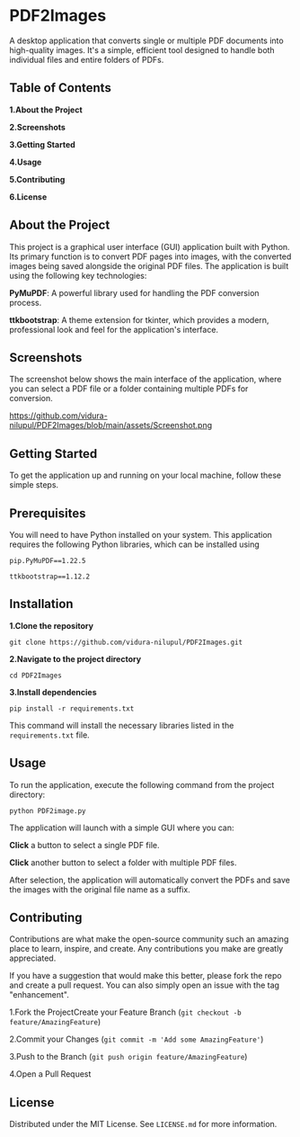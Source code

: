 # PDF2Images

A desktop application that converts single or multiple PDF documents into high-quality images. It's a simple, efficient tool designed to handle both individual files and entire folders of PDFs.

## Table of Contents

**1.About the Project**

**2.Screenshots**

**3.Getting Started**

**4.Usage**

**5.Contributing**

**6.License**

## About the Project

This project is a graphical user interface (GUI) application built with Python. Its primary function is to convert PDF pages into images, with the converted images being saved alongside the original PDF files. The application is built using the following key technologies:

**PyMuPDF**: A powerful library used for handling the PDF conversion process.

**ttkbootstrap**: A theme extension for tkinter, which provides a modern, professional look and feel for the application's interface.

## Screenshots

The screenshot below shows the main interface of the application, where you can select a PDF file or a folder containing multiple PDFs for conversion.

https://github.com/vidura-nilupul/PDF2Images/blob/main/assets/Screenshot.png

## Getting Started

To get the application up and running on your local machine, follow these simple steps.

## Prerequisites

You will need to have Python installed on your system. This application requires the following Python libraries, which can be installed using 

    pip.PyMuPDF==1.22.5
    
    ttkbootstrap==1.12.2

## Installation

**1.Clone the repository**

    git clone https://github.com/vidura-nilupul/PDF2Images.git

**2.Navigate to the project directory**

    cd PDF2Images

**3.Install dependencies**

    pip install -r requirements.txt

This command will install the necessary libraries listed in the `requirements.txt` file.

## Usage

To run the application, execute the following command from the project directory:

    python PDF2image.py

The application will launch with a simple GUI where you can:

**Click** a button to select a single PDF file.

**Click** another button to select a folder with multiple PDF files.

After selection, the application will automatically convert the PDFs and save the images with the original file name as a suffix.

## Contributing

Contributions are what make the open-source community such an amazing place to learn, inspire, and create. Any contributions you make are greatly appreciated.

If you have a suggestion that would make this better, please fork the repo and create a pull request. You can also simply open an issue with the tag "enhancement".

1.Fork the ProjectCreate your Feature Branch (`git checkout -b feature/AmazingFeature`)

2.Commit your Changes (`git commit -m 'Add some AmazingFeature'`)

3.Push to the Branch (`git push origin feature/AmazingFeature`)

4.Open a Pull Request

## License

Distributed under the MIT License. See `LICENSE.md` for more information.